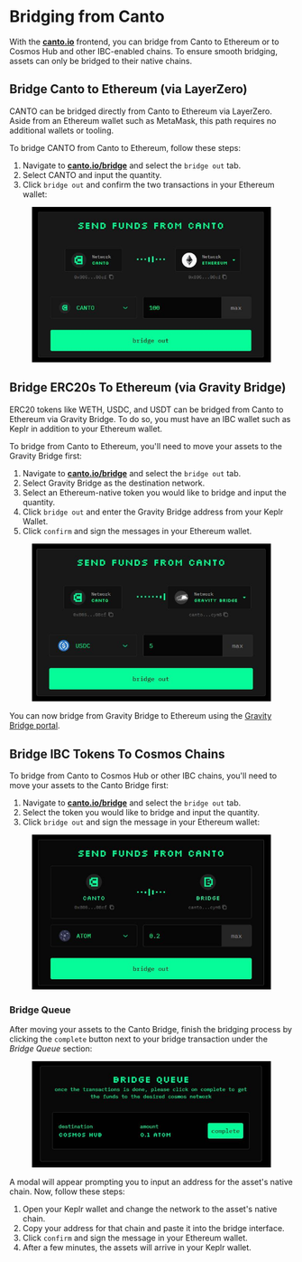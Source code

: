 # Bridging from Canto

With the [**canto.io**](https://canto.io/bridge) frontend, you can bridge from Canto to Ethereum or to Cosmos Hub and other IBC-enabled chains. To ensure smooth bridging, assets can only be bridged to their native chains.

## Bridge Canto to Ethereum (via LayerZero) <a href="#to-ethereum" id="to-ethereum"></a>

CANTO can be bridged directly from Canto to Ethereum via LayerZero. Aside from an Ethereum wallet such as MetaMask, this path requires no additional wallets or tooling.

To bridge CANTO from Canto to Ethereum, follow these steps:

1. Navigate to [**canto.io/bridge**](https://canto.io/bridge) and select the `bridge out` tab.
2. Select CANTO and input the quantity.
3. Click `bridge out` and confirm the two transactions in your Ethereum wallet:

<figure><img src="../../.gitbook/assets/canto-canto-lz.JPG" alt=""><figcaption></figcaption></figure>

## Bridge ERC20s To Ethereum (via Gravity Bridge) <a href="#to-ethereum" id="to-ethereum"></a>

ERC20 tokens like WETH, USDC, and USDT can be bridged from Canto to Ethereum via Gravity Bridge. To do so, you must have an IBC wallet such as Keplr in addition to your Ethereum wallet.

To bridge from Canto to Ethereum, you'll need to move your assets to the Gravity Bridge first:

1. Navigate to [**canto.io/bridge**](https://canto.io/bridge) and select the `bridge out` tab.
2. Select Gravity Bridge as the destination network.
3. Select an Ethereum-native token you would like to bridge and input the quantity.
4. Click `bridge out` and enter the Gravity Bridge address from your Keplr Wallet.
5. Click `confirm` and sign the messages in your Ethereum wallet.

<figure><img src="../../.gitbook/assets/new-out-gb.JPG" alt=""><figcaption></figcaption></figure>

You can now bridge from Gravity Bridge to Ethereum using the [Gravity Bridge portal](https://bridge.blockscape.network/).

## Bridge IBC Tokens To Cosmos Chains

To bridge from Canto to Cosmos Hub or other IBC chains, you'll need to move your assets to the Canto Bridge first:

1. Navigate to [**canto.io/bridge**](https://canto.io/bridge) and select the `bridge out` tab.
2. Select the token you would like to bridge and input the quantity.
3. Click `bridge out` and sign the message in your Ethereum wallet:

<figure><img src="../../.gitbook/assets/bridge-out-ibc.JPG" alt=""><figcaption></figcaption></figure>

### Bridge Queue <a href="#bridge-queue-gb" id="bridge-queue-gb"></a>

After moving your assets to the Canto Bridge, finish the bridging process by clicking the `complete` button next to your bridge transaction under the _Bridge Queue_ section:

<figure><img src="../../.gitbook/assets/bridge-queue-out-ibc.JPG" alt=""><figcaption></figcaption></figure>

A modal will appear prompting you to input an address for the asset's native chain. Now, follow these steps:

1. Open your Keplr wallet and change the network to the asset's native chain.
2. Copy your address for that chain and paste it into the bridge interface.
3. Click `confirm` and sign the message in your Ethereum wallet.
4. After a few minutes, the assets will arrive in your Keplr wallet.
